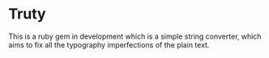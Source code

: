 
# Truty

This is a ruby gem in development which is a simple string converter, which aims to fix all the typography imperfections of the plain text.
